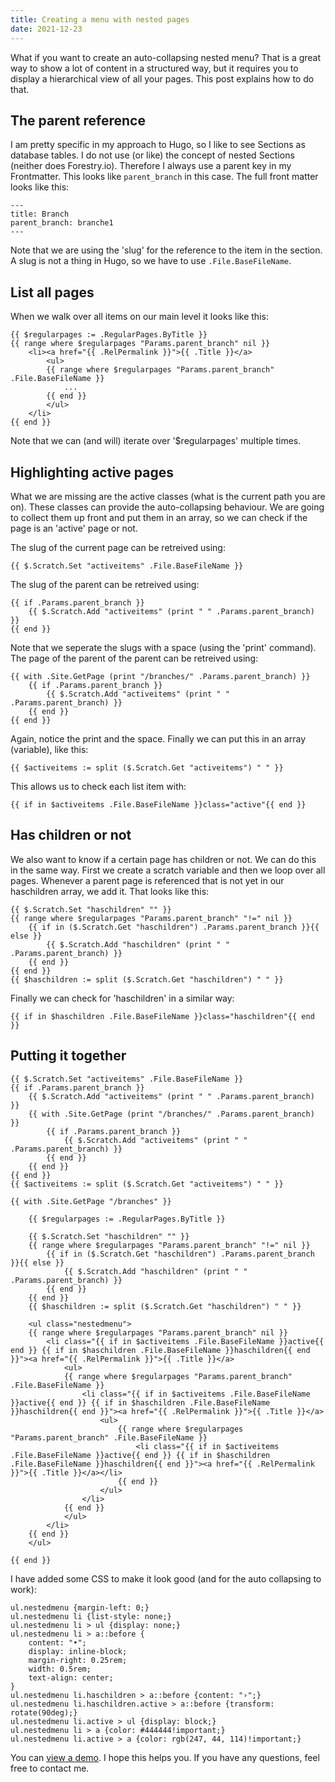 ```yaml
---
title: Creating a menu with nested pages
date: 2021-12-23
---
```


What if you want to create an auto-collapsing nested menu? That is a great way to show a lot of content in a structured way, but it requires you to display a hierarchical view of all your pages. This post explains how to do that.

## The parent reference

I am pretty specific in my approach to Hugo, so I like to see Sections as database tables. I do not use (or like) the concept of nested Sections (neither does Forestry.io). Therefore I always use a parent key in my Frontmatter. This looks like `parent_branch` in this case. The full front matter looks like this:

```
---
title: Branch
parent_branch: branche1
---
```

Note that we are using the 'slug' for the reference to the item in the section. A slug is not a thing in Hugo, so we have to use `.File.BaseFileName`. 

## List all pages

When we walk over all items on our main level it looks like this:

```
{{ $regularpages := .RegularPages.ByTitle }}
{{ range where $regularpages "Params.parent_branch" nil }}
    <li><a href="{{ .RelPermalink }}">{{ .Title }}</a>
        <ul>
        {{ range where $regularpages "Params.parent_branch" .File.BaseFileName }}
            ...
        {{ end }}
        </ul>
    </li>
{{ end }}
```

Note that we can (and will) iterate over '$regularpages' multiple times.

## Highlighting active pages

What we are missing are the active classes (what is the current path you are on). These classes can provide the auto-collapsing behaviour. We are going to collect them up front and put them in an array, so we can check if the page is an 'active' page or not.

The slug of the current page can be retreived using:

    {{ $.Scratch.Set "activeitems" .File.BaseFileName }}

The slug of the parent can be retreived using:

```
{{ if .Params.parent_branch }}
    {{ $.Scratch.Add "activeitems" (print " " .Params.parent_branch) }}
{{ end }}
```

Note that we seperate the slugs with a space (using the 'print' command). The page of the parent of the parent can be retreived using:

```
{{ with .Site.GetPage (print "/branches/" .Params.parent_branch) }}
    {{ if .Params.parent_branch }}
        {{ $.Scratch.Add "activeitems" (print " " .Params.parent_branch) }}
    {{ end }}
{{ end }}
```
Again, notice the print and the space. Finally we can put this in an array (variable), like this:

    {{ $activeitems := split ($.Scratch.Get "activeitems") " " }}

This allows us to check each list item with:

    {{ if in $activeitems .File.BaseFileName }}class="active"{{ end }}

## Has children or not

We also want to know if a certain page has children or not. We can do this in the same way. First we create a scratch variable and then we loop over all pages. Whenever a parent page is referenced that is not yet in our haschildren array, we add it. That looks like this:

```
{{ $.Scratch.Set "haschildren" "" }}
{{ range where $regularpages "Params.parent_branch" "!=" nil }}
    {{ if in ($.Scratch.Get "haschildren") .Params.parent_branch }}{{ else }}
        {{ $.Scratch.Add "haschildren" (print " " .Params.parent_branch) }}
    {{ end }}
{{ end }}
{{ $haschildren := split ($.Scratch.Get "haschildren") " " }}
```

Finally we can check for 'haschildren' in a similar way:

    {{ if in $haschildren .File.BaseFileName }}class="haschildren"{{ end }}

## Putting it together

```
{{ $.Scratch.Set "activeitems" .File.BaseFileName }}
{{ if .Params.parent_branch }}
    {{ $.Scratch.Add "activeitems" (print " " .Params.parent_branch) }}
    {{ with .Site.GetPage (print "/branches/" .Params.parent_branch) }}
        {{ if .Params.parent_branch }}
            {{ $.Scratch.Add "activeitems" (print " " .Params.parent_branch) }}
        {{ end }}
    {{ end }}
{{ end }}
{{ $activeitems := split ($.Scratch.Get "activeitems") " " }}

{{ with .Site.GetPage "/branches" }}
    
    {{ $regularpages := .RegularPages.ByTitle }}

    {{ $.Scratch.Set "haschildren" "" }}
    {{ range where $regularpages "Params.parent_branch" "!=" nil }}
        {{ if in ($.Scratch.Get "haschildren") .Params.parent_branch }}{{ else }}
            {{ $.Scratch.Add "haschildren" (print " " .Params.parent_branch) }}
        {{ end }}
    {{ end }}
    {{ $haschildren := split ($.Scratch.Get "haschildren") " " }}

    <ul class="nestedmenu">
    {{ range where $regularpages "Params.parent_branch" nil }}
        <li class="{{ if in $activeitems .File.BaseFileName }}active{{ end }} {{ if in $haschildren .File.BaseFileName }}haschildren{{ end }}"><a href="{{ .RelPermalink }}">{{ .Title }}</a>
            <ul>
            {{ range where $regularpages "Params.parent_branch" .File.BaseFileName }}
                <li class="{{ if in $activeitems .File.BaseFileName }}active{{ end }} {{ if in $haschildren .File.BaseFileName }}haschildren{{ end }}"><a href="{{ .RelPermalink }}">{{ .Title }}</a>
                    <ul>
                        {{ range where $regularpages "Params.parent_branch" .File.BaseFileName }}
                            <li class="{{ if in $activeitems .File.BaseFileName }}active{{ end }} {{ if in $haschildren .File.BaseFileName }}haschildren{{ end }}"><a href="{{ .RelPermalink }}">{{ .Title }}</a></li>
                        {{ end }}
                    </ul>
                </li>
            {{ end }}
            </ul>
        </li>
    {{ end }}
    </ul>
    
{{ end }}
```

I have added some CSS to make it look good (and for the auto collapsing to work):

```
ul.nestedmenu {margin-left: 0;}
ul.nestedmenu li {list-style: none;}
ul.nestedmenu li > ul {display: none;}
ul.nestedmenu li > a::before {
    content: "•"; 
    display: inline-block; 
    margin-right: 0.25rem; 
    width: 0.5rem; 
    text-align: center;
}
ul.nestedmenu li.haschildren > a::before {content: "›";}
ul.nestedmenu li.haschildren.active > a::before {transform: rotate(90deg);}
ul.nestedmenu li.active > ul {display: block;}
ul.nestedmenu li > a {color: #444444!important;}
ul.nestedmenu li.active > a {color: rgb(247, 44, 114)!important;}
```

You can [view a demo](/branches). I hope this helps you. If you have any questions, feel free to contact me.